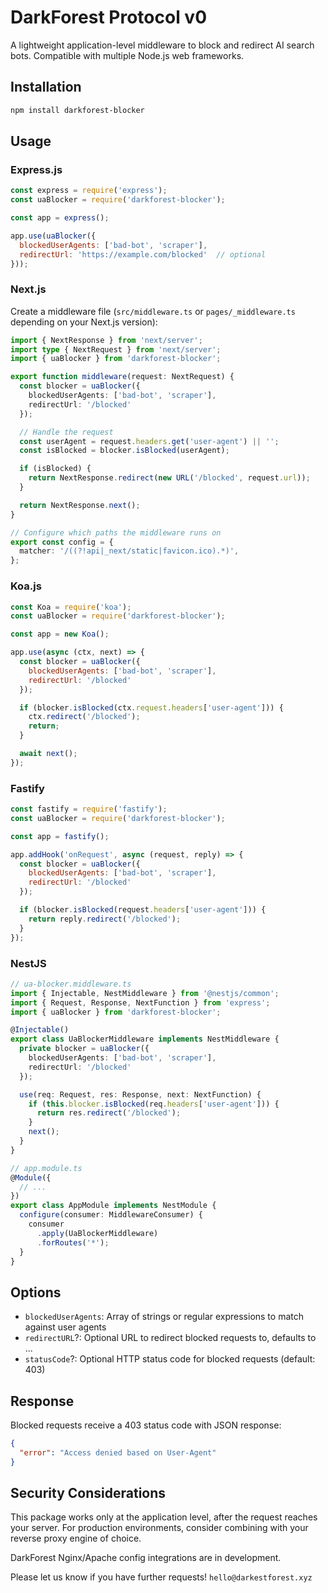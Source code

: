 # DarkForest Protocol v0

A lightweight application-level middleware to block and redirect AI search bots. Compatible with multiple Node.js web frameworks.

## Installation

```bash
npm install darkforest-blocker
```

## Usage

### Express.js

```javascript
const express = require('express');
const uaBlocker = require('darkforest-blocker');

const app = express();

app.use(uaBlocker({
  blockedUserAgents: ['bad-bot', 'scraper'],
  redirectUrl: 'https://example.com/blocked'  // optional
}));
```

### Next.js

Create a middleware file (```src/middleware.ts``` or ```pages/_middleware.ts``` depending on your Next.js version):

```typescript
import { NextResponse } from 'next/server';
import type { NextRequest } from 'next/server';
import { uaBlocker } from 'darkforest-blocker';

export function middleware(request: NextRequest) {
  const blocker = uaBlocker({
    blockedUserAgents: ['bad-bot', 'scraper'],
    redirectUrl: '/blocked'
  });

  // Handle the request
  const userAgent = request.headers.get('user-agent') || '';
  const isBlocked = blocker.isBlocked(userAgent);

  if (isBlocked) {
    return NextResponse.redirect(new URL('/blocked', request.url));
  }

  return NextResponse.next();
}

// Configure which paths the middleware runs on
export const config = {
  matcher: '/((?!api|_next/static|favicon.ico).*)',
};
```

### Koa.js

```javascript
const Koa = require('koa');
const uaBlocker = require('darkforest-blocker');

const app = new Koa();

app.use(async (ctx, next) => {
  const blocker = uaBlocker({
    blockedUserAgents: ['bad-bot', 'scraper'],
    redirectUrl: '/blocked'
  });

  if (blocker.isBlocked(ctx.request.headers['user-agent'])) {
    ctx.redirect('/blocked');
    return;
  }

  await next();
});
```

### Fastify

```javascript
const fastify = require('fastify');
const uaBlocker = require('darkforest-blocker');

const app = fastify();

app.addHook('onRequest', async (request, reply) => {
  const blocker = uaBlocker({
    blockedUserAgents: ['bad-bot', 'scraper'],
    redirectUrl: '/blocked'
  });

  if (blocker.isBlocked(request.headers['user-agent'])) {
    return reply.redirect('/blocked');
  }
});
```

### NestJS

```typescript
// ua-blocker.middleware.ts
import { Injectable, NestMiddleware } from '@nestjs/common';
import { Request, Response, NextFunction } from 'express';
import { uaBlocker } from 'darkforest-blocker';

@Injectable()
export class UaBlockerMiddleware implements NestMiddleware {
  private blocker = uaBlocker({
    blockedUserAgents: ['bad-bot', 'scraper'],
    redirectUrl: '/blocked'
  });

  use(req: Request, res: Response, next: NextFunction) {
    if (this.blocker.isBlocked(req.headers['user-agent'])) {
      return res.redirect('/blocked');
    }
    next();
  }
}

// app.module.ts
@Module({
  // ...
})
export class AppModule implements NestModule {
  configure(consumer: MiddlewareConsumer) {
    consumer
      .apply(UaBlockerMiddleware)
      .forRoutes('*');
  }
}
```

## Options

- `blockedUserAgents`: Array of strings or regular expressions to match against user agents
- `redirectURL`?: Optional URL to redirect blocked requests to, defaults to ...
- `statusCode`?: Optional HTTP status code for blocked requests (default: 403)


## Response

Blocked requests receive a 403 status code with JSON response:
```json
{
  "error": "Access denied based on User-Agent"
}
```

## Security Considerations 

This package works only at the application level, after the request reaches your server. For production environments, consider combining with your reverse proxy engine of choice. 

DarkForest Nginx/Apache config integrations are in development. 

Please let us know if you have further requests! ```hello@darkestforest.xyz```


